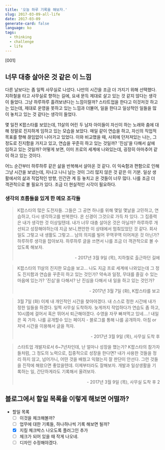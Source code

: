 ```yaml
---
title: '오늘 하루 기록을 해보자.'
slug: 2017-03-09-all-life
date: 2017-03-09
generate-card: false
language: ko
tags:
  - thinking
  - challenge
  - life
---
```


[001]

## 너무 대충 살아온 것 같은 이 느낌

다른 날보다는 좀 일찍 사무실로 나섰다. 나만의 시간을 조금 더 가지기 위해 선택했다.
지하철을 타고 사무실로 향하는 길에, 요새 문득 제대로 살고 있는 것 같지 않다는 생각이 들었다. 그냥 하루하루 흘려보낸다는 느낌이랄까? 스타트업을 한다고 이것저것 하고는 있는데, 제대로 운영을 못하고 있는 느낌과 더불어, 일을 한다고 일상적인 일들을 많이 놓치고 있는 것 같다는 생각이 들었다.

몇 일전 K팝스타를 보았는데, 11살의 어린 두 남자 아이들이 자신이 하는 노래와 춤에 대해 정말로 진지하게 임하고 있는 모습을 보았다. 매일 같이 연습을 하고, 자신의 직업적 목표를 향해 끊임없이 나아가고 있었다. 이와 비교했을 때, 사회에 던저져있는 나는, 그 정도로 진지함을 가지고 있고, 연습을 꾸준히 하고 있는 것일까? '진심'을 다해서 삶에 임하고 있는 것일까? 어떻게 보면, 이미 프로의 세계에 나와있는데, 굉장히 아마추어 같이 하고 있는 것이다.

어느 순간부터 하루하루 같은 삶을 반복해서 살아온 것 같다. 이 익숙함과 편함으로 인해 그냥 시간을 보냈는데, 지나고 나니 남는 것이 그리 많지 않은 것 같은 이 기분. 일상 생활에서의 삶과 직업적인 방향, 인간관 계 등 놓치고 온 것들이 너무 많다. 나를 조금 더 객관적으로 볼 필요가 있다. 조금 더 현실적인 시각이 필요하다.

### 생각의 흐름들을 있게 한 메모 조각들

> K팝스타의 많은 도전자들. 그들은 그 공연 하나를 위해 몇일 몇날을 고민하고, 연습하고, 다시 생각하고를 반복한다. 온 신경이 그것으로 가득 차 있다. 그 집중력은 내가 생각한 것 이상일텐데.
> 내가 너무 대충 살아온 것은 아닐까? 하루하루 개선되고 성장해야하는데 지금 보니,편안한 이 상태에서 멈춰있었던 것 같다. 회사일도 그렇고 내 생활도 그렇고... 남의 의지를 빌어 꾸역꾸역 이어져온 것 아닌가? 하루하루 생각을 잡아보자. 하루하루 글을 쓰면서 나를 조금 더 객관적으로 볼 수 있도록 해보자.
>
> <div style="text-align:right;">- 2017년 3월 9일 (목), 지하철로 출근하던 길에</div>

> K팝스타의 11살의 진지한 모습을 보고...
> 나도 지금 프로 세계에 나와있는데 그 정도 진지함과 연습을 꾸준히 하고 있는 것인가?
> 약속과 일정, 무대를 즐길 수 있는 마음에 있는가? '진심'을 다해서?
> 난 진심을 다해서 내 일을 하고 있는 것인가?
>
> <div style="text-align:right;">- 2017년 3월 7일 (화), K팝스타를 보고</div>

> 3월 7일 (화)
> 이제 내 개인적인 시간을 찾아야겠다. 내 스스로 정한 시간에 내가 정한 일들을 하겠다.
> 일찍 사무실 도착하자. 늦게까지 작업하다가 연습도 좀 하고, 10시쯤에 걸어서 혹은 뛰어서 퇴근해야겠다.
> 수영을 자꾸 빠져먹고 있네....! 내일은 꼭 가자.
> 나를 공개할수 있는 페이지 - 블로그를 통해 나를 공개하자. 아침 or 저녁 시간을 이용해서 글을 적자.
>
> <div style="text-align:right;">- 2017년 3월 9일 (목), 사무실 도착 후</div>

> 스타트업 개발자로서 6~7년차인데, 난 얼마나 성장을 했는가?
> K팝스타의 참가자들처럼, 그 정도의 노력으로, 집중적으로 성장을 한다면?
> 내가 사용한 것들을 정리 하지 않고, 넘어가니, 어떤 것을 배웠고 익혔는지 잘 판단이 안선다.
> 그런 것들을 진작에 해왔으면 좋았을텐데. 이제부터라도 잘해보자.
> 개발과 일상생활을 기록하는 일, 간단하게라도 기록해서 올려보자.
>
> <div style="text-align:right;">- 2017년 3월 9일 (목), 사무실 도착 후 2</div>

## 블로그에서 할일 목록을 이렇게 해보면 어떨까?

- 할일 목록
  - [ ] 이것을 체크해볼까?
  - [ ] 업무에 대한 기록들, 하나하나씩 기록 해보면 될까?
  - [x] 지킬 체크박스 나오도록 플러그인 추가
  - [ ] 체크가 되어 있을 때 작게 나오네.
  - [ ] 디자인 수정해야겠다.
